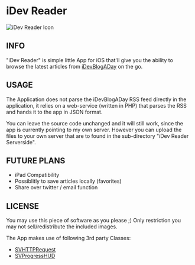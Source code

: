 iDev Reader
=============
![iDev Reader Icon](http://appserver.ablfx.com/idevreader/icon_256.png)


INFO
-------------
"iDev Reader" is simple little App for iOS that'll give you the ability to
browse the latest articles from [iDevBlogADay](http://idevblogaday.com) on the go.


USAGE
-------------
The Application does not parse the iDevBlogADay RSS feed directly in the
application, it relies on a web-service (written in PHP) that parses the RSS
and hands it to the app in JSON format.

You can leave the source code unchanged and it will still work, since the app
is currently pointing to my own server. However you can upload the files
to your own server that are to found in the sub-directory 
"iDev Reader Serverside".

FUTURE PLANS
-------------
*   iPad Compatibility
*   Possiblitly to save articles locally (favorites)
*   Share over twitter / email function

LICENSE
-------------
You may use this piece of software as you please ;) Only restriction you may not 
sell/redistribute the included images.

The App makes use of following 3rd party Classes:

*   [SVHTTPRequest](https://github.com/samvermette/SVHTTPRequest)
*   [SVProgressHUD](https://github.com/samvermette/SVProgressHUD)